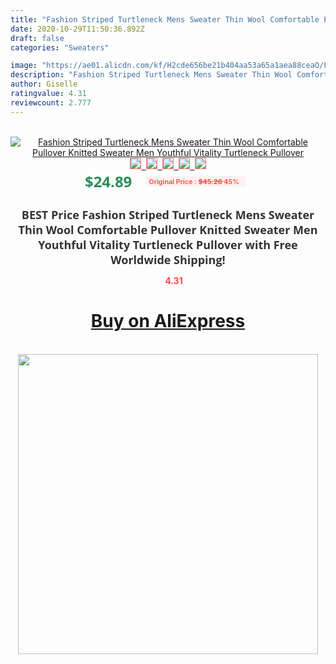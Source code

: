 ```yaml
---
title: "Fashion Striped Turtleneck Mens Sweater Thin Wool Comfortable Pullover Knitted Sweater Men Youthful Vitality Turtleneck Pullover"
date: 2020-10-29T11:50:36.892Z
draft: false
categories: "Sweaters"

image: "https://ae01.alicdn.com/kf/H2cde656be21b404aa53a65a1aea88ceaO/Fashion-Striped-Turtleneck-Mens-Sweater-Thin-Wool-Comfortable-Pullover-Knitted-Sweater-Men-Youthful-Vitality-Turtleneck-Pullover.jpg"
description: "Fashion Striped Turtleneck Mens Sweater Thin Wool Comfortable Pullover Knitted Sweater Men Youthful Vitality Turtleneck Pullover"
author: Giselle
ratingvalue: 4.31
reviewcount: 2.777
---
```

<br>
<div style="text-align: center;">
<a href="https://s.click.aliexpress.com/e/_Af65z7" target="_blank" rel="nofollow noopener noreferrer"><img alt="Fashion Striped Turtleneck Mens Sweater Thin Wool Comfortable Pullover Knitted Sweater Men Youthful Vitality Turtleneck Pullover" class="magnifier-image" src="https://ae01.alicdn.com/kf/H2cde656be21b404aa53a65a1aea88ceaO/Fashion-Striped-Turtleneck-Mens-Sweater-Thin-Wool-Comfortable-Pullover-Knitted-Sweater-Men-Youthful-Vitality-Turtleneck-Pullover.jpg_640x640.jpg">
<br>
<img style="border:1px solid salmon" src="https://ae01.alicdn.com/kf/H2cde656be21b404aa53a65a1aea88ceaO/Fashion-Striped-Turtleneck-Mens-Sweater-Thin-Wool-Comfortable-Pullover-Knitted-Sweater-Men-Youthful-Vitality-Turtleneck-Pullover.jpg_120x120.jpg">&nbsp;&nbsp;<img style="border:1px solid salmon" src="https://ae01.alicdn.com/kf/H277b3b1b1dec4e02b8663bfa81db2b6ah/Fashion-Striped-Turtleneck-Mens-Sweater-Thin-Wool-Comfortable-Pullover-Knitted-Sweater-Men-Youthful-Vitality-Turtleneck-Pullover.jpg_120x120.jpg">&nbsp;&nbsp;<img style="border:1px solid salmon" src="https://ae01.alicdn.com/kf/H969a3d49765c407ebbe06f3537314e13T/Fashion-Striped-Turtleneck-Mens-Sweater-Thin-Wool-Comfortable-Pullover-Knitted-Sweater-Men-Youthful-Vitality-Turtleneck-Pullover.jpg_120x120.jpg">&nbsp;&nbsp;<img style="border:1px solid salmon" src="https://ae01.alicdn.com/kf/H8b535f7b96a74043a5d46efe49cc8cc0e/Fashion-Striped-Turtleneck-Mens-Sweater-Thin-Wool-Comfortable-Pullover-Knitted-Sweater-Men-Youthful-Vitality-Turtleneck-Pullover.jpg_120x120.jpg">&nbsp;&nbsp;<img style="border:1px solid salmon" src="https://ae01.alicdn.com/kf/Hd51f72ab8a7641a9bd2f9c27837a96ffj/Fashion-Striped-Turtleneck-Mens-Sweater-Thin-Wool-Comfortable-Pullover-Knitted-Sweater-Men-Youthful-Vitality-Turtleneck-Pullover.jpg_120x120.jpg"></a></div><br0>
<div style="text-align: center;"><span style="background-color: white; border: 0px; box-sizing: border-box; color: seagreen; display: inline-block; font-family: &quot;open sans&quot; , &quot;arial&quot; , &quot;helvetica&quot; , sans-serif , &quot;heiti&quot;; font-size: 24px; font-stretch: inherit; font-weight: 700; line-height: inherit; margin: 0px 10px 0px 0px; padding: 0px; vertical-align: middle;">$24.89 </span>
<span style="background: rgb(255 , 241 , 241); border-radius: 3px; border: 0px; box-sizing: border-box; color: #ff4747; display: inline-block; font-family: inherit; font-size: 12px; font-stretch: inherit; font-style: inherit; font-variant: inherit; font-weight: 600; line-height: inherit; margin: 0px; padding: 2px 5px; transform: scale(0.9); vertical-align: middle;">Original Price : <b style="text-decoration: line-through;">$45.26 </b> 45%&nbsp;&nbsp;</span></div>
<h1 style="color: #333333; display: inline-block; font-family: &quot;open sans&quot; , &quot;arial&quot; , &quot;helvetica&quot; , sans-serif , &quot;heiti&quot;; font-size: 18px; font-stretch: inherit; font-weight: 700; text-align: center;">BEST Price Fashion Striped Turtleneck Mens Sweater Thin Wool Comfortable Pullover Knitted Sweater Men Youthful Vitality Turtleneck Pullover with Free Worldwide Shipping!</h1>
<div style="color: #ff4747; text-align: center;">
<img src="https://4.bp.blogspot.com/-M0ZcTcb-5uY/XleCXlxnR4I/AAAAAAAAAEc/OrjgMkXV1oMQFaCRZj5HQwOCBcu3w1FegCPcBGAYYCw/s1600/star.png" style="height: 15px;">&nbsp;<b>4.31</b></div>
<div class="button_cont" align="center"><a class="buynow_a" href="https://s.click.aliexpress.com/e/_Af65z7" target="_blank" rel="nofollow noopener noreferrer"><H1>Buy on AliExpress</H1></a></div><br>
<div class="separator" style="clear: both; text-align: center;">
<img src="https://lh3.googleusercontent.com/-pTy5HemUv9M/XlePHvY0dAI/AAAAAAAAAE4/0nX5iRUoIWY8eMW9Dpxeirr157OZliDIgCLcBGAsYHQ/s1600/badge.gif" width="480">
</div>
